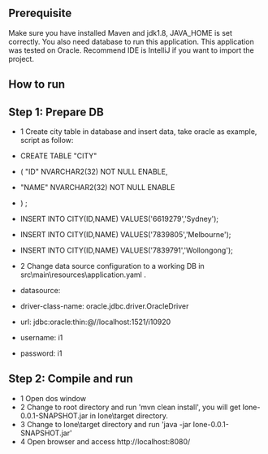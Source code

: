 Prerequisite
---------------
Make sure you have installed Maven and jdk1.8,  JAVA_HOME is set correctly.
You also need database to run this application. This application was tested on Oracle.
Recommend IDE is IntelliJ if you want to import the project.

How to run
---------------
Step 1: Prepare DB
---------------
- 1 Create city table in database and insert data, take oracle as example, script as follow:
 -   CREATE TABLE  "CITY"
 -  (	"ID" NVARCHAR2(32) NOT NULL ENABLE,
 - 	"NAME" NVARCHAR2(32) NOT NULL ENABLE
 - ) ;

  -  INSERT INTO  CITY(ID,NAME) VALUES('6619279','Sydney');
 -   INSERT INTO  CITY(ID,NAME) VALUES('7839805','Melbourne');
  -  INSERT INTO  CITY(ID,NAME) VALUES('7839791','Wollongong');

- 2 Change data source configuration to a working DB in src\main\resources\application.yaml .
-  datasource:
  -   driver-class-name: oracle.jdbc.driver.OracleDriver
 -    url: jdbc:oracle:thin:@//localhost:1521/i10920
  -   username: i1
  -   password: i1

Step 2: Compile and run
---------------
  - 1 Open dos window
  - 2 Change to root directory and run 'mvn clean install', you will get Ione-0.0.1-SNAPSHOT.jar in Ione\target directory.
  - 3 Change to Ione\target directory and run 'java -jar  Ione-0.0.1-SNAPSHOT.jar'
  - 4 Open browser and access http://localhost:8080/
